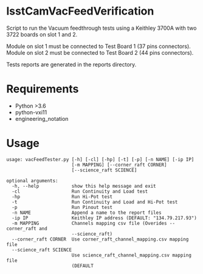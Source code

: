# lsstCamVacFeedVerification

Script to run the Vacuum feedthrough tests using a Keithley 3700A with two 3722 boards on slot 1 and 2.

Module on slot 1 must be connected to Test Board 1 (37 pins connectors).
Module on slot 2 must be connected to Test Board 2 (44 pins connectors).

Tests reports are generated in the reports directory.

# Requirements

- Python >3.6
- python-vxi11
- engineering_notation


# Usage
```
usage: vacFeedTester.py [-h] [-cl] [-hp] [-t] [-p] [-n NAME] [-ip IP]
                        [-m MAPPING] [--corner_raft CORNER]
                        [--science_raft SCIENCE]

optional arguments:
  -h, --help            show this help message and exit
  -cl                   Run Continuity and Load test
  -hp                   Run Hi-Pot test
  -t                    Run Continuity and Load and Hi-Pot test
  -p                    Run Pinout test
  -n NAME               Append a name to the report files
  -ip IP                Keithley IP address (DEFAULT: "134.79.217.93")
  -m MAPPING            Channels mapping csv file (Overides --corner_raft and
                        --science_raft)
  --corner_raft CORNER  Use corner_raft_channel_mapping.csv mapping file
  --science_raft SCIENCE
                        Use science_raft_channel_mapping.csv mapping file
                        (DEFAULT
 ```


